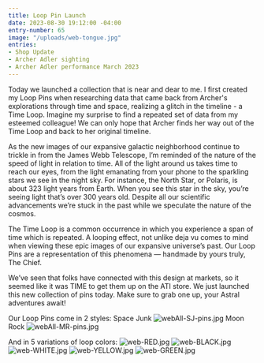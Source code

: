 ```yaml
---
title: Loop Pin Launch
date: 2023-08-30 19:12:00 -04:00
entry-number: 65
image: "/uploads/web-tongue.jpg"
entries:
- Shop Update
- Archer Adler sighting
- Archer Adler performance March 2023
---
```


Today we launched a collection that is near and dear to me. I first created my Loop Pins when researching data that came back from Archer's explorations through time and space, realizing a glitch in the timeline - a Time Loop. Imagine my surprise to find a repeated set of data from my esteemed colleague! We can only hope that Archer finds her way out of the Time Loop and back to her original timeline. 

As the new images of our expansive galactic neighborhood continue to trickle in from the James Webb Telescope, I’m reminded of the nature of the speed of light in relation to time. All of the light around us takes time to reach our eyes, from the light emanating from your phone to the sparkling stars we see in the night sky. For instance, the North Star, or Polaris, is about 323 light years from Earth. When you see this star in the sky, you’re seeing light that’s over 300 years old. Despite all our scientific advancements we’re stuck in the past while we speculate the nature of the cosmos. 

The Time Loop is a common occurrence in which you experience a span of time which is repeated. A looping effect, not unlike deja vu comes to mind when viewing these epic images of our expansive universe’s past. Our Loop Pins are a representation of this phenomena — handmade by yours truly, The Chief. 

We’ve seen that folks have connected with this design at markets, so it seemed like it was TIME to get them up on the ATI store. We just launched this new collection of pins today. Make sure to grab one up, your Astral adventures await!

Our Loop Pins come in 2 styles:
Space Junk 
![webAll-SJ-pins.jpg](/uploads/webAll-SJ-pins.jpg)
Moon Rock
![webAll-MR-pins.jpg](/uploads/webAll-MR-pins.jpg)

And in 5 variations of loop colors:
![web-RED.jpg](/uploads/web-RED.jpg)
![web-BLACK.jpg](/uploads/web-BLACK.jpg)
![web-WHITE.jpg](/uploads/web-WHITE.jpg)
![web-YELLOW.jpg](/uploads/web-YELLOW.jpg)
![web-GREEN.jpg](/uploads/web-GREEN.jpg)